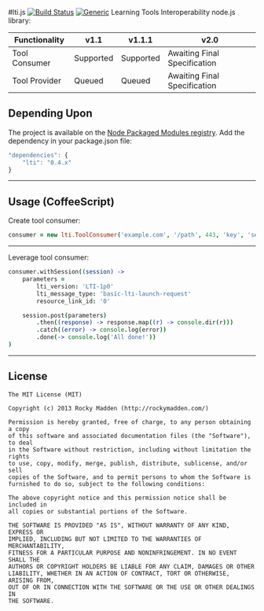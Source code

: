 #lti.js [![Build Status](http://img.shields.io/travis-ci/rockymadden/lti.js.png)](http://travis-ci.org/rockymadden/lti.js) [![Generic](http://img.shields.io/coverage/99%25.png?color=green)]()
Learning Tools Interoperability node.js library:

| Functionality | v1.1      | v1.1.1     | v2.0                         |
|---------------| --------- | ---------- | ---------------------------- |
| Tool Consumer | Supported | Supported  | Awaiting Final Specification |
| Tool Provider | Queued    | Queued     | Awaiting Final Specification |

## Depending Upon
The project is available on the [Node Packaged Modules registry](https://npmjs.org/package/lti). Add the dependency in your package.json file:

```javascript
"dependencies": {
	"lti": "0.4.x"
}
```

---

## Usage (CoffeeScript)

Create tool consumer:
```coffeescript
consumer = new lti.ToolConsumer('example.com', '/path', 443, 'key', 'secret')
```

---

Leverage tool consumer:
```coffeescript
consumer.withSession((session) ->
	parameters =
		lti_version: 'LTI-1p0'
		lti_message_type: 'basic-lti-launch-request'
		resource_link_id: '0'

	session.post(parameters)
		.then((response) -> response.map((r) -> console.dir(r)))
		.catch((error) -> console.log(error))
		.done(-> console.log('All done!'))
)
```

---

## License
```
The MIT License (MIT)

Copyright (c) 2013 Rocky Madden (http://rockymadden.com/)

Permission is hereby granted, free of charge, to any person obtaining a copy
of this software and associated documentation files (the "Software"), to deal
in the Software without restriction, including without limitation the rights
to use, copy, modify, merge, publish, distribute, sublicense, and/or sell
copies of the Software, and to permit persons to whom the Software is
furnished to do so, subject to the following conditions:

The above copyright notice and this permission notice shall be included in
all copies or substantial portions of the Software.

THE SOFTWARE IS PROVIDED "AS IS", WITHOUT WARRANTY OF ANY KIND, EXPRESS OR
IMPLIED, INCLUDING BUT NOT LIMITED TO THE WARRANTIES OF MERCHANTABILITY,
FITNESS FOR A PARTICULAR PURPOSE AND NONINFRINGEMENT. IN NO EVENT SHALL THE
AUTHORS OR COPYRIGHT HOLDERS BE LIABLE FOR ANY CLAIM, DAMAGES OR OTHER
LIABILITY, WHETHER IN AN ACTION OF CONTRACT, TORT OR OTHERWISE, ARISING FROM,
OUT OF OR IN CONNECTION WITH THE SOFTWARE OR THE USE OR OTHER DEALINGS IN
THE SOFTWARE.
```
